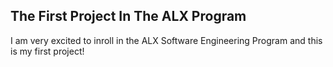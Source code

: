 ## The First Project In The ALX Program
I am very excited to inroll in the ALX Software Engineering Program and this is my first project!
